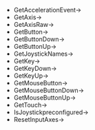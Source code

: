 - GetAccelerationEvent->
- GetAxis->
- GetAxisRaw->
- GetButton->
- GetButtonDown->
- GetButtonUp->
- GetJoystickNames->
- GetKey->
- GetKeyDown->
- GetKeyUp->
- GetMouseButton->
- GetMouseButtonDown->
- GetMouseButtonUp->
- GetTouch->
- IsJoystickpreconfigured->
- ResetInputAxes->
